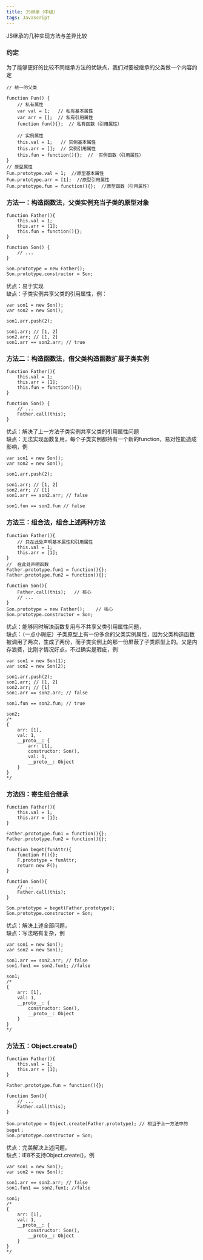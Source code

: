 ```yaml
---
title: JS继承（中级）
tags: Javascript
---
```


JS继承的几种实现方法与差异比较

<!--more-->

### 约定

为了能够更好的比较不同继承方法的优缺点，我们对要被继承的父类做一个内容约定

```
// 统一的父类

function Fun() {
    // 私有属性
    var val = 1;   // 私有基本属性
    var arr = [];  // 私有引用属性
    function fun(){};  // 私有函数（引用属性）

    // 实例属性
    this.val = 1;   // 实例基本属性
    this.arr = [];  // 实例引用属性
    this.fun = function(){};  //  实例函数（引用属性）
}
// 原型属性
Fun.prototype.val = 1;  //原型基本属性
Fun.prototype.arr = [1];  //原型引用属性
Fun.prototype.fun = function(){};  //原型函数（引用属性）
```

### 方法一：构造函数法，父类实例充当子类的原型对象

```
function Father(){
    this.val = 1;
    this.arr = [1];
    this.fun = function(){};
}

function Son() {
    // ...
}

Son.prototype = new Father();
Son.prototype.constructor = Son;
```

优点：易于实现  
缺点：子类实例共享父类的引用属性，例：

```
var son1 = new Son();
var son2 = new Son();

son1.arr.push(2);

son1.arr; // [1, 2]
son2.arr; // [1, 2]
son1.arr == son2.arr; // true
```

### 方法二：构造函数法，借父类构造函数扩展子类实例

```
function Father(){
    this.val = 1;
    this.arr = [1];
    this.fun = function(){};
}

function Son() {
    // ...
    Father.call(this);
}
```

优点：解决了上一方法子类实例共享父类的引用属性问题  
缺点：无法实现函数复用，每个子类实例都持有一个新的function，易对性能造成影响，例

```
var son1 = new Son();
var son2 = new Son();

son1.arr.push(2);

son1.arr; // [1, 2]
son2.arr; // [1]
son1.arr == son2.arr; // false

son1.fun == son2.fun // false
```

### 方法三：组合法，组合上述两种方法

```
function Father(){
    // 只在此处声明基本属性和引用属性
    this.val = 1;
    this.arr = [1];
}
//  在此处声明函数
Father.prototype.fun1 = function(){};
Father.prototype.fun2 = function(){};

function Son(){
    Father.call(this);   // 核心
    // ...
}
Son.prototype = new Father();    // 核心
Son.prototype.constructor = Son;
```

优点：能够同时解决函数复用与不共享父类引用属性问题，  
缺点：（一点小瑕疵）子类原型上有一份多余的父类实例属性，因为父类构造函数被调用了两次，生成了两份，而子类实例上的那一份屏蔽了子类原型上的。又是内存浪费，比刚才情况好点，不过确实是瑕疵，例

```
var son1 = new Son(1);
var son2 = new Son(2);

son1.arr.push(2);
son1.arr; // [1, 2]
son2.arr; // [1]
son1.arr == son2.arr; // false

son1.fun == son2.fun; // true

son2;
/*
{
    arr: [1],
    val: 1,
    __proto__: {
        arr: [1],
        constructor: Son(),
        val: 1,
        __proto__: Object
    }
}
*/
```

### 方法四：寄生组合继承

```
function Father(){
    this.val = 1;
    this.arr = [1];
}

Father.prototype.fun1 = function(){};
Father.prototype.fun2 = function(){};

function beget(funAttr){
    function F(){};
    F.prototype = funAttr;
    return new F();
}

function Son(){
    // ...
    Father.call(this);
}

Son.prototype = beget(Father.prototype);
Son.prototype.constructor = Son;
```

优点：解决上述全部问题，  
缺点：写法略有复杂，例

```
var son1 = new Son();
var son2 = new Son();

son1.arr == son2.arr; // false
son1.fun1 == son2.fun1; //false

son1;
/*
{
    arr: [1],
    val: 1,
    __proto__: {
        constructor: Son(),
        __proto__: Object
    }
}
*/
```

### 方法五：Object.create()

```
function Father(){
    this.val = 1;
    this.arr = [1];
}

Father.prototype.fun = function(){};

function Son(){
    // ...
    Father.call(this);
}

Son.prototype = Object.create(Father.prototype); // 相当于上一方法中的beget；
Son.prototype.constructor = Son;
```

优点：完美解决上述问题，  
缺点：IE8不支持Object.create()，例

```
var son1 = new Son();
var son2 = new Son();

son1.arr == son2.arr; // false
son1.fun1 == son2.fun1; //false

son1;
/*
{
    arr: [1],
    val: 1,
    __proto__: {
        constructor: Son(),
        __proto__: Object
    }
}
*/
```





